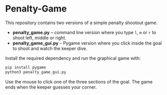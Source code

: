 # Penalty-Game

This repository contains two versions of a simple penalty shootout game.

- **penalty_game.py** – command line version where you type `l`, `m` or `r` to shoot left, middle or right.
- **penalty_game_gui.py** – Pygame version where you click inside the goal to shoot and watch the keeper dive.

Install the required dependency and run the graphical game with:

```bash
pip install pygame
python3 penalty_game_gui.py
```

Use the mouse to click one of the three sections of the goal. The game ends when the keeper guesses your corner.
